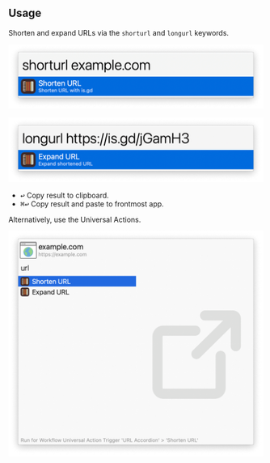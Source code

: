 ## Usage

Shorten and expand URLs via the  `shorturl` and `longurl` keywords.

![Keyword to shorten URL](images/shorturl.png)

![Keyword to expand URL](images/longurl.png)

* <kbd>↩</kbd> Copy result to clipboard.
* <kbd>⌘</kbd><kbd>↩</kbd> Copy result and paste to frontmost app.

Alternatively, use the Universal Actions.

![Universal Actions to shorten and expand URL](images/ua.png)

